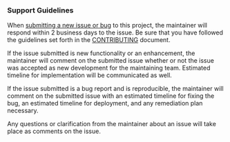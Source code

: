 ### Support Guidelines

When [submitting a new issue or bug](https://github.com/CMSgov/qpp-conversion-tool/issues/new) to this project, the maintainer will respond within 2 business days to the issue. Be sure that you have followed the guidelines set forth in the [CONTRIBUTING](/.github/CONTRIBUTING.md#submit-issue) document.

If the issue submitted is new functionality or an enhancement, the maintainer will comment on the submitted issue whether or not the issue was accepted as new development for the maintaining team. Estimated timeline for implementation will be communicated as well.

If the issue submitted is a bug report and is reproducible, the maintainer will comment on the submitted issue with an estimated timeline for fixing the bug, an estimated timeline for deployment, and any remediation plan necessary.

Any questions or clarification from the maintainer about an issue will take place as comments on the issue.
